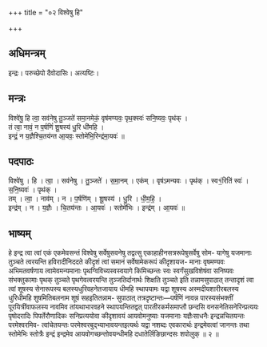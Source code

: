 +++
title = "०२ विश्वेषु हि"

+++
## अधिमन्त्रम्
इन्द्रः। परुच्छेपो दैवोदासिः। अत्यष्टिः।

## मन्त्रः
विश्वे॑षु॒ हि त्वा॒ सव॑नेषु तु॒ञ्जते॑ समा॒नमेकं॒ वृष॑मण्यवः॒ पृथ॒क्स्वः॑ सनि॒ष्यवः॒ पृथ॑क् ।  
तं त्वा॒ नावं॒ न प॒र्षणिं॑ शू॒षस्य॑ धु॒रि धी॑महि ।  
इन्द्रं॒ न य॒ज्ञैश्चि॒तय॑न्त आ॒यवः॒ स्तोमे॑भि॒रिन्द्र॑मा॒यवः॑ ॥

## पदपाठः
विश्वे॑षु । हि । त्वा॒ । सव॑नेषु । तु॒ञ्जते॑ । स॒मा॒नम् । एक॑म् । वृष॑ऽमन्यवः । पृथ॑क् । स्व१॒॑रिति॑ स्वः॑ । स॒नि॒ष्यवः॑ । पृथ॑क् ।  
तम् । त्वा॒ । नाव॑म् । न । प॒र्षणि॑म् । शू॒षस्य॑ । धु॒रि । धी॒म॒हि॒ ।  
इन्द्र॑म् । न । य॒ज्ञैः । चि॒तय॑न्तः । आ॒यवः॑ । स्तोमे॑भिः । इन्द्र॑म् । आ॒यवः॑ ॥

## भाष्यम्
हे इन्द्र त्वा त्वां एकं एकमेवसन्तं विश्वेषु सर्वेषुसवनेषु तद्वत्सु एकाहाहीनसत्ररूपेषुसर्वेषु सोम- यागेषु यजमानाः तुञ्चते त्वरयन्ति हविरादीनिददते कीदृशं त्वां समानं सर्वेषामेकरूपं कीदृशायज- मानाः वृषमण्यवः अभिमतवर्षणाय त्वामेवमन्यमानाः पृथग्विविच्यस्वस्वयागे किमिच्छन्तः स्वः स्वर्गंसुखविशेषंवा सनिष्यवः संभक्तुकामाः पृथक् तुञ्चते पृथगेवत्वरयन्ति तुञ्जतिर्दानार्थः शिक्षति तुञ्चते इति तन्नामसुपाठात् तन्तादृशं त्वा त्वां शूषस्य सेनारूपस्य बलस्यधुरिवहनेतजायाय धीमहि स्थापयामः यद्वा शूषस्य अस्मदीयशारीरबलस्य धुरिधीमहि शुषमितिबलनाम शूषं सहइतितन्नाम- सुपाठात् तत्रदृष्टान्तः—पर्षणिं नावन्न पारस्यसंभक्तीं पूरयित्रींवाफलस्य नावमिव तांयथाभारवहने स्थापयन्तितद्वत् पारतीरकर्मसमाप्तौ छन्दसि वनसनेतिसनेरिन्प्रत्ययः पृषोदरादिः पिपर्तेरौणादिकः सनिप्रत्ययोवा कीदृशावयं आयवोमनुष्याः यजमानाः यज्ञैःसाधनैः इन्द्रन्नचितयन्तः परमेश्वरमिव- त्वांचेतयन्तः परमेश्वरबुद्भ्याभावयन्तइत्यर्थः यद्वा नशब्दः एवकारार्थः इन्द्रमेवत्वां जानन्तः तथा स्तोमेभिः स्तोत्रैः इन्द्रं इन्द्रमेव आयवोगच्छन्तोवयन्धीमहि दधातेर्लिङिछान्दसः शपोलुक् ॥ २ ॥